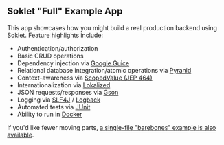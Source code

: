 ## Soklet "Full" Example App

This app showcases how you might build a real production backend using Soklet.  Feature highlights include:

* Authentication/authorization
* Basic CRUD operations
* Dependency injection via [Google Guice](https://github.com/google/guice)
* Relational database integration/atomic operations via [Pyranid](https://www.pyranid.com)
* Context-awareness via [ScopedValue (JEP 464)](https://openjdk.org/jeps/464)
* Internationalization via [Lokalized](https://www.lokalized.com)
* JSON requests/responses via [Gson](https://github.com/google/gson)
* Logging via [SLF4J](https://slf4j.org/) / [Logback](https://logback.qos.ch/)
* Automated tests via [JUnit](https://junit.org)
* Ability to run in [Docker](https://www.docker.com/)

If you'd like fewer moving parts, [a single-file "barebones" example is also available](https://github.com/soklet/soklet-example-barebones).